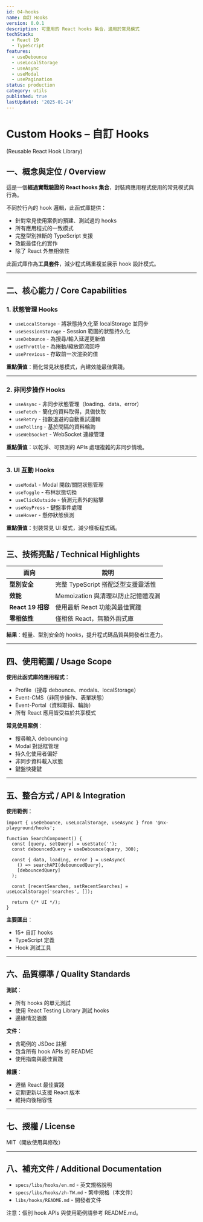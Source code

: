 ```yaml
---
id: 04-hooks
name: 自訂 Hooks
version: 0.0.1
description: 可重用的 React hooks 集合，適用於常見模式
techStack:
  - React 19
  - TypeScript
features:
  - useDebounce
  - useLocalStorage
  - useAsync
  - useModal
  - usePagination
status: production
category: utils
published: true
lastUpdated: '2025-01-24'
---
```


# Custom Hooks – 自訂 Hooks

(Reusable React Hook Library)

## 一、概念與定位 / Overview

這是一個**經過實戰驗證的 React hooks 集合**，封裝跨應用程式使用的常見模式與行為。

不同於行內的 hook 邏輯，此函式庫提供：
- 針對常見使用案例的預建、測試過的 hooks
- 所有應用程式的一致模式
- 完整型別推斷的 TypeScript 支援
- 效能最佳化的實作
- 除了 React 外無相依性

此函式庫作為**工具套件**，減少程式碼重複並展示 hook 設計模式。

---

## 二、核心能力 / Core Capabilities

### 1. 狀態管理 Hooks

- `useLocalStorage` - 將狀態持久化至 localStorage 並同步
- `useSessionStorage` - Session 範圍的狀態持久化
- `useDebounce` - 為搜尋/輸入延遲更新值
- `useThrottle` - 為捲動/縮放節流回呼
- `usePrevious` - 存取前一次渲染的值

**重點價值**：簡化常見狀態模式，內建效能最佳實踐。

---

### 2. 非同步操作 Hooks

- `useAsync` - 非同步狀態管理（loading、data、error）
- `useFetch` - 簡化的資料取得，具備快取
- `useRetry` - 指數退避的自動重試邏輯
- `usePolling` - 基於間隔的資料輪詢
- `useWebSocket` - WebSocket 連線管理

**重點價值**：以乾淨、可預測的 APIs 處理複雜的非同步情境。

---

### 3. UI 互動 Hooks

- `useModal` - Modal 開啟/關閉狀態管理
- `useToggle` - 布林狀態切換
- `useClickOutside` - 偵測元素外的點擊
- `useKeyPress` - 鍵盤事件處理
- `useHover` - 懸停狀態偵測

**重點價值**：封裝常見 UI 模式，減少樣板程式碼。

---

## 三、技術亮點 / Technical Highlights

| 面向                | 說明                                  |
| ------------------- | ------------------------------------- |
| **型別安全**        | 完整 TypeScript 搭配泛型支援靈活性    |
| **效能**            | Memoization 與清理以防止記憶體洩漏    |
| **React 19 相容**   | 使用最新 React 功能與最佳實踐         |
| **零相依性**        | 僅相依 React，無額外函式庫            |

**結果**：輕量、型別安全的 hooks，提升程式碼品質與開發者生產力。

---

## 四、使用範圍 / Usage Scope

**使用此函式庫的應用程式**：
- Profile（搜尋 debounce、modals、localStorage）
- Event-CMS（非同步操作、表單狀態）
- Event-Portal（資料取得、輪詢）
- 所有 React 應用皆受益於共享模式

**常見使用案例**：
- 搜尋輸入 debouncing
- Modal 對話框管理
- 持久化使用者偏好
- 非同步資料載入狀態
- 鍵盤快捷鍵

---

## 五、整合方式 / API & Integration

**使用範例**：
```tsx
import { useDebounce, useLocalStorage, useAsync } from '@nx-playground/hooks';

function SearchComponent() {
  const [query, setQuery] = useState('');
  const debouncedQuery = useDebounce(query, 300);
  
  const { data, loading, error } = useAsync(
    () => searchAPI(debouncedQuery),
    [debouncedQuery]
  );
  
  const [recentSearches, setRecentSearches] = useLocalStorage('searches', []);
  
  return (/* UI */);
}
```

**主要匯出**：
- 15+ 自訂 hooks
- TypeScript 定義
- Hook 測試工具

---

## 六、品質標準 / Quality Standards

**測試**：
- 所有 hooks 的單元測試
- 使用 React Testing Library 測試 hooks
- 邊緣情況涵蓋

**文件**：
- 含範例的 JSDoc 註解
- 包含所有 hook APIs 的 README
- 使用指南與最佳實踐

**維護**：
- 遵循 React 最佳實踐
- 定期更新以支援 React 版本
- 維持向後相容性

---

## 七、授權 / License

MIT（開放使用與修改）

---

## 八、補充文件 / Additional Documentation

- `specs/libs/hooks/en.md` - 英文規格說明
- `specs/libs/hooks/zh-TW.md` - 繁中規格（本文件）
- `libs/hooks/README.md` - 開發者文件

注意：個別 hook APIs 與使用範例請參考 README.md。
